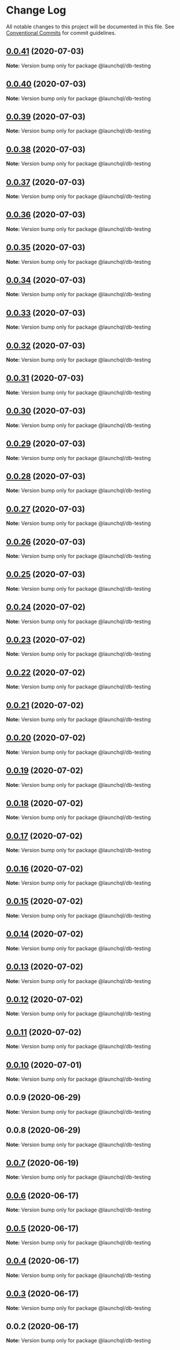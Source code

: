 # Change Log

All notable changes to this project will be documented in this file.
See [Conventional Commits](https://conventionalcommits.org) for commit guidelines.

## [0.0.41](https://github.com/launchql/launchql-db/compare/@launchql/db-testing@0.0.40...@launchql/db-testing@0.0.41) (2020-07-03)

**Note:** Version bump only for package @launchql/db-testing





## [0.0.40](https://github.com/launchql/launchql-db/compare/@launchql/db-testing@0.0.39...@launchql/db-testing@0.0.40) (2020-07-03)

**Note:** Version bump only for package @launchql/db-testing





## [0.0.39](https://github.com/launchql/launchql-db/compare/@launchql/db-testing@0.0.38...@launchql/db-testing@0.0.39) (2020-07-03)

**Note:** Version bump only for package @launchql/db-testing





## [0.0.38](https://github.com/launchql/launchql-db/compare/@launchql/db-testing@0.0.37...@launchql/db-testing@0.0.38) (2020-07-03)

**Note:** Version bump only for package @launchql/db-testing





## [0.0.37](https://github.com/launchql/launchql-db/compare/@launchql/db-testing@0.0.36...@launchql/db-testing@0.0.37) (2020-07-03)

**Note:** Version bump only for package @launchql/db-testing





## [0.0.36](https://github.com/launchql/launchql-db/compare/@launchql/db-testing@0.0.35...@launchql/db-testing@0.0.36) (2020-07-03)

**Note:** Version bump only for package @launchql/db-testing





## [0.0.35](https://github.com/launchql/launchql-db/compare/@launchql/db-testing@0.0.34...@launchql/db-testing@0.0.35) (2020-07-03)

**Note:** Version bump only for package @launchql/db-testing





## [0.0.34](https://github.com/launchql/launchql-db/compare/@launchql/db-testing@0.0.33...@launchql/db-testing@0.0.34) (2020-07-03)

**Note:** Version bump only for package @launchql/db-testing





## [0.0.33](https://github.com/launchql/launchql-db/compare/@launchql/db-testing@0.0.32...@launchql/db-testing@0.0.33) (2020-07-03)

**Note:** Version bump only for package @launchql/db-testing





## [0.0.32](https://github.com/launchql/launchql-db/compare/@launchql/db-testing@0.0.31...@launchql/db-testing@0.0.32) (2020-07-03)

**Note:** Version bump only for package @launchql/db-testing





## [0.0.31](https://github.com/launchql/launchql-db/compare/@launchql/db-testing@0.0.30...@launchql/db-testing@0.0.31) (2020-07-03)

**Note:** Version bump only for package @launchql/db-testing





## [0.0.30](https://github.com/launchql/launchql-db/compare/@launchql/db-testing@0.0.29...@launchql/db-testing@0.0.30) (2020-07-03)

**Note:** Version bump only for package @launchql/db-testing





## [0.0.29](https://github.com/launchql/launchql-db/compare/@launchql/db-testing@0.0.28...@launchql/db-testing@0.0.29) (2020-07-03)

**Note:** Version bump only for package @launchql/db-testing





## [0.0.28](https://github.com/launchql/launchql-db/compare/@launchql/db-testing@0.0.27...@launchql/db-testing@0.0.28) (2020-07-03)

**Note:** Version bump only for package @launchql/db-testing





## [0.0.27](https://github.com/launchql/launchql-db/compare/@launchql/db-testing@0.0.26...@launchql/db-testing@0.0.27) (2020-07-03)

**Note:** Version bump only for package @launchql/db-testing





## [0.0.26](https://github.com/launchql/launchql-db/compare/@launchql/db-testing@0.0.25...@launchql/db-testing@0.0.26) (2020-07-03)

**Note:** Version bump only for package @launchql/db-testing





## [0.0.25](https://github.com/launchql/launchql-db/compare/@launchql/db-testing@0.0.24...@launchql/db-testing@0.0.25) (2020-07-03)

**Note:** Version bump only for package @launchql/db-testing





## [0.0.24](https://github.com/launchql/launchql-db/compare/@launchql/db-testing@0.0.23...@launchql/db-testing@0.0.24) (2020-07-02)

**Note:** Version bump only for package @launchql/db-testing





## [0.0.23](https://github.com/launchql/launchql-db/compare/@launchql/db-testing@0.0.22...@launchql/db-testing@0.0.23) (2020-07-02)

**Note:** Version bump only for package @launchql/db-testing





## [0.0.22](https://github.com/launchql/launchql-db/compare/@launchql/db-testing@0.0.21...@launchql/db-testing@0.0.22) (2020-07-02)

**Note:** Version bump only for package @launchql/db-testing





## [0.0.21](https://github.com/launchql/launchql-db/compare/@launchql/db-testing@0.0.20...@launchql/db-testing@0.0.21) (2020-07-02)

**Note:** Version bump only for package @launchql/db-testing





## [0.0.20](https://github.com/launchql/launchql-db/compare/@launchql/db-testing@0.0.19...@launchql/db-testing@0.0.20) (2020-07-02)

**Note:** Version bump only for package @launchql/db-testing





## [0.0.19](https://github.com/launchql/launchql-db/compare/@launchql/db-testing@0.0.18...@launchql/db-testing@0.0.19) (2020-07-02)

**Note:** Version bump only for package @launchql/db-testing





## [0.0.18](https://github.com/launchql/launchql-db/compare/@launchql/db-testing@0.0.17...@launchql/db-testing@0.0.18) (2020-07-02)

**Note:** Version bump only for package @launchql/db-testing





## [0.0.17](https://github.com/launchql/launchql-db/compare/@launchql/db-testing@0.0.16...@launchql/db-testing@0.0.17) (2020-07-02)

**Note:** Version bump only for package @launchql/db-testing





## [0.0.16](https://github.com/launchql/launchql-db/compare/@launchql/db-testing@0.0.15...@launchql/db-testing@0.0.16) (2020-07-02)

**Note:** Version bump only for package @launchql/db-testing





## [0.0.15](https://github.com/launchql/launchql-db/compare/@launchql/db-testing@0.0.14...@launchql/db-testing@0.0.15) (2020-07-02)

**Note:** Version bump only for package @launchql/db-testing





## [0.0.14](https://github.com/launchql/launchql-db/compare/@launchql/db-testing@0.0.13...@launchql/db-testing@0.0.14) (2020-07-02)

**Note:** Version bump only for package @launchql/db-testing





## [0.0.13](https://github.com/launchql/launchql-db/compare/@launchql/db-testing@0.0.12...@launchql/db-testing@0.0.13) (2020-07-02)

**Note:** Version bump only for package @launchql/db-testing





## [0.0.12](https://github.com/launchql/launchql-db/compare/@launchql/db-testing@0.0.11...@launchql/db-testing@0.0.12) (2020-07-02)

**Note:** Version bump only for package @launchql/db-testing





## [0.0.11](https://github.com/launchql/launchql-db/compare/@launchql/db-testing@0.0.10...@launchql/db-testing@0.0.11) (2020-07-02)

**Note:** Version bump only for package @launchql/db-testing





## [0.0.10](https://github.com/launchql/launchql-db/compare/@launchql/db-testing@0.0.9...@launchql/db-testing@0.0.10) (2020-07-01)

**Note:** Version bump only for package @launchql/db-testing





## 0.0.9 (2020-06-29)

**Note:** Version bump only for package @launchql/db-testing





## 0.0.8 (2020-06-29)

**Note:** Version bump only for package @launchql/db-testing





## [0.0.7](https://github.com/launchql/launchql-db/compare/@launchql/db-testing@0.0.6...@launchql/db-testing@0.0.7) (2020-06-19)

**Note:** Version bump only for package @launchql/db-testing





## [0.0.6](https://github.com/launchql/launchql-db/compare/@launchql/db-testing@0.0.5...@launchql/db-testing@0.0.6) (2020-06-17)

**Note:** Version bump only for package @launchql/db-testing





## [0.0.5](https://github.com/launchql/launchql-db/compare/@launchql/db-testing@0.0.4...@launchql/db-testing@0.0.5) (2020-06-17)

**Note:** Version bump only for package @launchql/db-testing





## [0.0.4](https://github.com/launchql/launchql-db/compare/@launchql/db-testing@0.0.3...@launchql/db-testing@0.0.4) (2020-06-17)

**Note:** Version bump only for package @launchql/db-testing





## [0.0.3](https://github.com/launchql/launchql-db/compare/@launchql/db-testing@0.0.2...@launchql/db-testing@0.0.3) (2020-06-17)

**Note:** Version bump only for package @launchql/db-testing





## 0.0.2 (2020-06-17)

**Note:** Version bump only for package @launchql/db-testing
